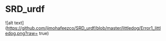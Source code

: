 # SRD_urdf

![alt text](https://github.com/jimohafeezco/SRD_urdf/blob/master/littledog/Error1_littledog.png?raw= true)
